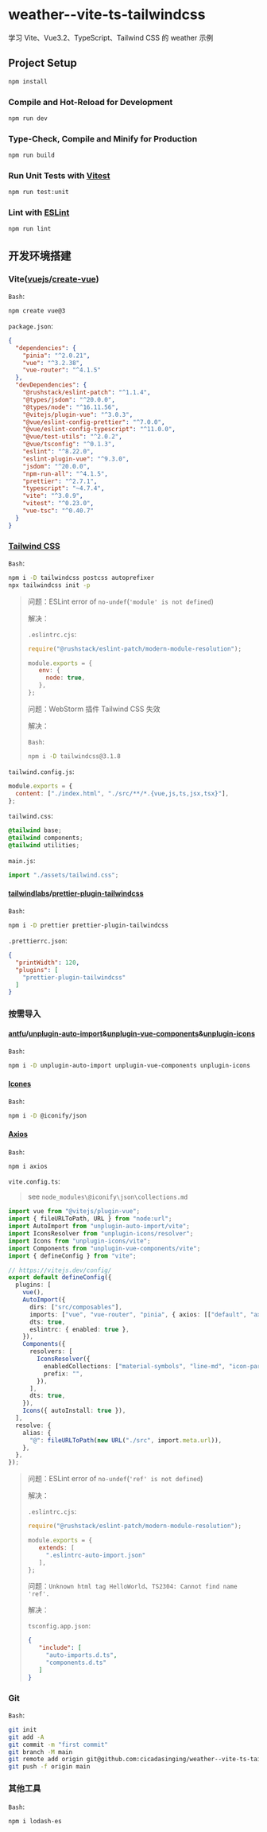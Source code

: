 # weather--vite-ts-tailwindcss

学习 Vite、Vue3.2、TypeScript、Tailwind CSS 的 weather 示例

## Project Setup

```sh
npm install
```

### Compile and Hot-Reload for Development

```sh
npm run dev
```

### Type-Check, Compile and Minify for Production

```sh
npm run build
```

### Run Unit Tests with [Vitest](https://vitest.dev/)

```sh
npm run test:unit
```

### Lint with [ESLint](https://eslint.org/)

```sh
npm run lint
```

## 开发环境搭建

### Vite([vuejs](https://github.com/vuejs)/**[create-vue](https://github.com/vuejs/create-vue)**)

`Bash`:

```bash
npm create vue@3
```

`package.json`:

```json
{
  "dependencies": {
    "pinia": "^2.0.21",
    "vue": "^3.2.38",
    "vue-router": "^4.1.5"
  },
  "devDependencies": {
    "@rushstack/eslint-patch": "^1.1.4",
    "@types/jsdom": "^20.0.0",
    "@types/node": "^16.11.56",
    "@vitejs/plugin-vue": "^3.0.3",
    "@vue/eslint-config-prettier": "^7.0.0",
    "@vue/eslint-config-typescript": "^11.0.0",
    "@vue/test-utils": "^2.0.2",
    "@vue/tsconfig": "^0.1.3",
    "eslint": "^8.22.0",
    "eslint-plugin-vue": "^9.3.0",
    "jsdom": "^20.0.0",
    "npm-run-all": "^4.1.5",
    "prettier": "^2.7.1",
    "typescript": "~4.7.4",
    "vite": "^3.0.9",
    "vitest": "^0.23.0",
    "vue-tsc": "^0.40.7"
  }
}
```

### [Tailwind CSS](https://tailwindcss.com/docs/guides/vite#vue)

`Bash`:

```bash
npm i -D tailwindcss postcss autoprefixer
npx tailwindcss init -p
```

> 问题：ESLint error of `no-undef`(`'module' is not defined`)
>
> 解决：
>
> `.eslintrc.cjs`:
>
> ```javascript
> require("@rushstack/eslint-patch/modern-module-resolution");
> 
> module.exports = {
>    env: {    
>      node: true,
>    },
> };
> ```
>
> 问题：WebStorm 插件 Tailwind CSS 失效
>
> 解决：
>
> `Bash`:
>
> ```bash
> npm i -D tailwindcss@3.1.8
> ```

`tailwind.config.js`:

```javascript
module.exports = {
  content: ["./index.html", "./src/**/*.{vue,js,ts,jsx,tsx}"],
};
```

`tailwind.css`:

```css
@tailwind base;
@tailwind components;
@tailwind utilities;
```

`main.js`:

```javascript
import "./assets/tailwind.css";
```

#### [tailwindlabs](https://github.com/tailwindlabs)/**[prettier-plugin-tailwindcss](https://github.com/tailwindlabs/prettier-plugin-tailwindcss)**

`Bash`:

```bash
npm i -D prettier prettier-plugin-tailwindcss
```

`.prettierrc.json`:

```json
{
  "printWidth": 120,
  "plugins": [
    "prettier-plugin-tailwindcss"
  ]
}
```

### 按需导入

#### [antfu](https://github.com/antfu)/**[unplugin-auto-import](https://github.com/antfu/unplugin-auto-import)**&**[unplugin-vue-components](https://github.com/antfu/unplugin-vue-components)**&[unplugin-icons](https://github.com/antfu/unplugin-icons)

`Bash`:

```bash
npm i -D unplugin-auto-import unplugin-vue-components unplugin-icons
```

#### [Icones](https://icones.js.org/)

`Bash`:

```bash
npm i -D @iconify/json
```

#### [Axios](https://www.axios-http.cn/docs/intro)

`Bash`:

```bash
npm i axios
```

`vite.config.ts`:

> see `node_modules\@iconify\json\collections.md`

```typescript
import vue from "@vitejs/plugin-vue";
import { fileURLToPath, URL } from "node:url";
import AutoImport from "unplugin-auto-import/vite";
import IconsResolver from "unplugin-icons/resolver";
import Icons from "unplugin-icons/vite";
import Components from "unplugin-vue-components/vite";
import { defineConfig } from "vite";

// https://vitejs.dev/config/
export default defineConfig({
  plugins: [
    vue(),
    AutoImport({
      dirs: ["src/composables"],
      imports: ["vue", "vue-router", "pinia", { axios: [["default", "axios"]] }, { "lodash-es": ["debounce"] }],
      dts: true,
      eslintrc: { enabled: true },
    }),
    Components({
      resolvers: [
        IconsResolver({
          enabledCollections: ["material-symbols", "line-md", "icon-park-outline"],
          prefix: "",
        }),
      ],
      dts: true,
    }),
    Icons({ autoInstall: true }),
  ],
  resolve: {
    alias: {
      "@": fileURLToPath(new URL("./src", import.meta.url)),
    },
  },
});
```

> 问题：ESLint error of `no-undef`(`'ref' is not defined`)
>
> 解决：
>
> `.eslintrc.cjs`:
>
> ```javascript
> require("@rushstack/eslint-patch/modern-module-resolution");
> 
> module.exports = {
>    extends: [
>      ".eslintrc-auto-import.json"
>    ],
> };
> ```
>
> 问题：`Unknown html tag HelloWorld`、`TS2304: Cannot find name 'ref'.`
>
> 解决：
>
> `tsconfig.app.json`:
>
> ```json
> {
>    "include": [
>      "auto-imports.d.ts",
>      "components.d.ts"
>    ]
> }
> ```
>

### Git

`Bash`:

```bash
git init
git add -A
git commit -m "first commit"
git branch -M main
git remote add origin git@github.com:cicadasinging/weather--vite-ts-tailwindcss.git
git push -f origin main
```

### 其他工具

`Bash`:

```bash
npm i lodash-es
```
